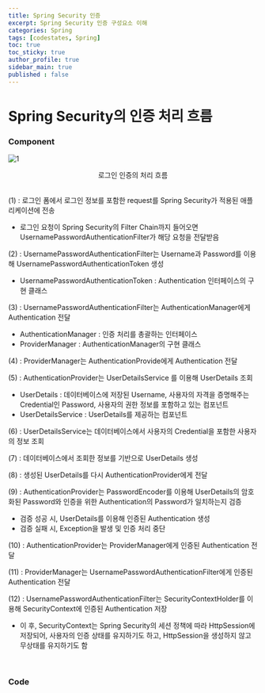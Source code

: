 ```yaml
---
title: Spring Security 인증
excerpt: Spring Security 인증 구성요소 이해
categories: Spring
tags: [codestates, Spring]
toc: true
toc_sticky: true
author_profile: true
sidebar_main: true
published : false
---
```


# Spring Security의 인증 처리 흐름
### Component
![1](https://user-images.githubusercontent.com/90169862/225558731-e2518c0f-0185-4c61-bc2c-e6e35739adca.PNG) 
<div style = "text-align : center"> 로그인 인증의 처리 흐름 </div><br>

(1) : 로그인 폼에서 로그인 정보를 포함한 request를 Spring Security가 적용된 애플리케이션에 전송
  - 로그인 요청이 Spring Security의 Filter Chain까지 들어오면 UsernamePasswordAuthenticationFilter가 해당 요청을 전달받음  

(2) : UsernamePasswordAuthenticationFilter는 Username과 Password를 이용해 UsernamePasswordAuthenticationToken 생성
  - UsernamePasswordAuthenticationToken : Authentication 인터페이스의 구현 클래스

(3) : UsernamePasswordAuthenticationFilter는 AuthenticationManager에게 Authentication 전달
  - AuthenticationManager : 인증 처리를 총괄하는 인터페이스
  - ProviderManager : AuthenticationManager의 구현 클래스

(4) : ProviderManager는 AuthenticationProvide에게 Authentication 전달

(5) : AuthenticationProvider는 UserDetailsService 를 이용해 UserDetails 조회
  - UserDetails : 데이터베이스에 저장된 Username, 사용자의 자격을 증명해주는 Credential인 Password, 사용자의 권한 정보를 포함하고 있는 컴포넌트
  - UserDetailsService : UserDetails를 제공하는 컴포넌트

(6) : UserDetailsService는 데이터베이스에서 사용자의 Credential을 포함한 사용자의 정보 조회

(7) : 데이터베이스에서 조회한 정보를 기반으로 UserDetails 생성  

(8) : 생성된 UserDetails를 다시 AuthenticationProvider에게 전달

(9) : AuthenticationProvider는 PasswordEncoder를 이용해 UserDetails의 암호화된 Password와 인증을 위한 Authentication의 Password가 일치하는지 검증
  - 검증 성공 시, UserDetails를 이용해 인증된 Authentication 생성
  - 검증 실패 시,  Exception을 발생 및 인증 처리 중단

(10) : AuthenticationProvider는 ProviderManager에게 인증된 Authentication 전달

(11) : ProviderManager는 UsernamePasswordAuthenticationFilter에게 인증된 Authentication 전달

(12) : UsernamePasswordAuthenticationFilter는 SecurityContextHolder를 이용해 SecurityContext에 인증된 Authentication 저장
  -  이 후, SecurityContext는 Spring Security의 세션 정책에 따라 HttpSession에 저장되어, 사용자의 인증 상태를 유지하기도 하고, HttpSession을 생성하지 않고 무상태를 유지하기도 함
  <br>

### Code

